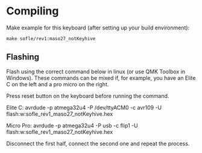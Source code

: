 # Compiling

Make example for this keyboard (after setting up your build environment):

    make sofle/rev1:maso27_notKeyhive

## Flashing

Flash using the correct command below in linux (or use QMK Toolbox in Windows). These commands can be mixed if, for example, you have an Elite C on the left and a pro micro on the right.

Press reset button on the keyboard before running the command.

Elite C:
avrdude -p atmega32u4 -P /dev/ttyACM0 -c avr109 -U flash:w:sofle_rev1_maso27_notKeyhive.hex

Micro Pro:
avrdude -p atmega32u4 -P usb -c flip1 -U flash:w:sofle_rev1_maso27_notKeyhive.hex

Disconnect the first half, connect the second one and repeat the process.

